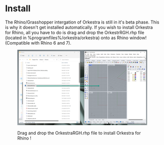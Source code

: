 # Install

The Rhino/Grasshopper intergation of Orkestra is still in it's beta phase. This is why it doesn't get installed automatically. If you wish to install Orkestra for Rhino, all you have to do is drag and drop the OrkestrRGH.rhp file (located in %programfiles%/orkestra/orkestra) onto as Rhino window! (Compatible with Rhino 6 and 7).

<figure><img src="../.gitbook/assets/image (2) (3).png" alt=""><figcaption><p>Drag and drop the OrkestraRGH.rhp file to install Orkestra for Rhino !</p></figcaption></figure>



